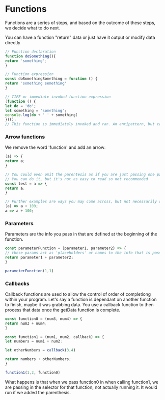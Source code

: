 # Functions
Functions are a series of steps, and based on the outcome of these steps, we decide what to do next.

You can have a function "return" data or just have it output or modify data directly

```javascript
// Function declaration
function doSomething(){
return 'something';
}

// Function expression
const doSomethingSomething = function () {
return 'something something'
}

// IIFE or immediate invoked function expression
(function () {
let do = 'do';
let something = 'something';
console.log(do + ' ' + something)
})(); 
// This function is immediately invoked and ran. An antipattern, but can be handy
```


### Arrow functions
We remove the word 'function' and add an arrow:
```javascript
(a) => {
return a;
}

// You could even omit the parentesis as if you are just passing one parameter
// You can do it, but it's not as easy to read so not recommended
const test = a => {
return a;
}

// Further examples are ways you may come across, but not necessarily recomended due to their difficulty in reading sometimes
(a) => a + 100;
a => a + 100;
```

### Parameters
Parameters are the info you pass in that are defined at the beginning of the function.
```javascript
const parameterFunction = (parameter1, parameter2) => {
// these params act as 'placeholders' or names to the info that is passed in when the function is called
return parameter1 + parameter2;
}

parameterFunction(1,1)
```

### Callbacks
Callback functions are used to allow the control of order of completiong within your program. Let's say a function is dependant on another function to finish, maybe it was grabbing data. You use a callback function to then process that data once the getData function is complete.

```javascript
const function0 = (num3, num4) => {
return num3 + num4;
}

const function1 = (num1, num2, callback) => {
let numbers = num1 + num2;

let otherNumbers = callback(3,4)

return numbers + otherNumbers;
}

function1(1,2, function0)
```

What happens is that when we pass function0 in when calling function1, we are passing in the selector for that function, not actually running it. It would run if we added the parenthesis.




